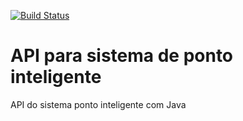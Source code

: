 [![Build Status](https://travis-ci.org/ErickPeiker/PontoInteligente-API.svg?branch=master)](https://travis-ci.org/ErickPeiker/PontoInteligente-API)

# API para sistema de ponto inteligente
API do sistema ponto inteligente com Java
